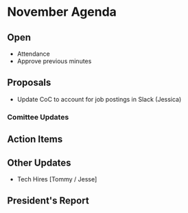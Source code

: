 # November Agenda

## Open
* Attendance
* Approve previous minutes

## Proposals
* Update CoC to account for job postings in Slack (Jessica)

### Comittee Updates

## Action Items

## Other Updates

* Tech Hires [Tommy / Jesse]

## President's Report 

